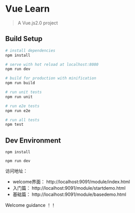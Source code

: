 # Vue Learn

> A Vue.js2.0 project

## Build Setup

``` bash
# install dependencies
npm install

# serve with hot reload at localhost:8080
npm run dev

# build for production with minification
npm run build

# run unit tests
npm run unit

# run e2e tests
npm run e2e

# run all tests
npm test
```

## Dev Environment

`npm install`

`npm run dev`

访问地址：
<ul>
<li>welcome界面： http://localhost:9091/module/index.html</li>
<li>入门篇： http://localhost:9091/module/startdemo.html</li>
<li>基础篇： http://localhost:9091/module/basedemo.html</li>
</ul>

Welcome guidance ！！
